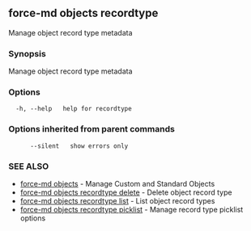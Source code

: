 ## force-md objects recordtype

Manage object record type metadata

### Synopsis

Manage object record type metadata

### Options

```
  -h, --help   help for recordtype
```

### Options inherited from parent commands

```
      --silent   show errors only
```

### SEE ALSO

* [force-md objects](force-md_objects.md)	 - Manage Custom and Standard Objects
* [force-md objects recordtype delete](force-md_objects_recordtype_delete.md)	 - Delete object record type
* [force-md objects recordtype list](force-md_objects_recordtype_list.md)	 - List object record types
* [force-md objects recordtype picklist](force-md_objects_recordtype_picklist.md)	 - Manage record type picklist options

